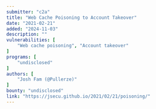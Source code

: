 ```yaml
---
submitter: "c2a"
title: "Web Cache Poisoning to Account Takeover"
date: "2021-02-21"
added: "2024-11-03"
description: ""
vulnerabilities: [
    "Web cache poisoning", "Account takeover"
]
programs: [
    "undisclosed"
]
authors: [
    "Josh Fam (@Pullerze)"
]
bounty: "undisclosed"
link: "https://jsecu.github.io/2021/02/21/poisoning/"
---
```




